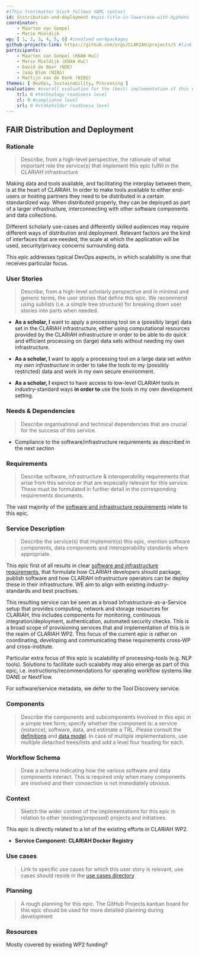 ```yaml
---
#(This frontmatter block follows YAML syntax)
id: distribution-and-deployment #epic-title-in-lowercase-with-hyphens
coordinator:
    - Maarten van Gompel
    - Mario Mieldijk
wp: [ 1, 2, 3, 4, 5, 6] #involved workpackages
github-projects-link: https://github.com/orgs/CLARIAH/projects/5 #link to a specific project under here
participants:
    - Maarten van Gompel (KNAW HuC)
    - Mario Mieldijk (KNAW HuC)
    - David de Boer (NDE)
    - Jaap Blom (NIBG)
    - Martijn van de Donk (NIBG)
themes: [ DevOps, Sustainability, Processing ]
evaluation: #overall evaluation for the (best) implementation of this epic
    trl: 0 #technology readiness level
    cl: 0 #compliance level
    srl: 0 #stakeholder readiness level
---
```


## FAIR Distribution and Deployment

### Rationale

> Describe, from a high-level perspective, the rationale of what important role
> the service(s) that implement this epic fulfill in the CLARIAH infrastructure

Making data and tools available, and facilitating the interplay between them, is at the heart of CLARIAH. In order to
make tools available to either end-users or hosting partners they need to be distributed in a certain standardized way. When
distributed properly, they can be deployed as part of a larger infrastructure, interconnecting with other software
components and data collections.

Different scholarly use-cases and differently skilled audiences may require different ways of distribution and
deployment. Relevant factors are the kind of interfaces that are needed, the scale at which the application will be
used, security/privacy concerns surrounding data.

This epic addresses typical DevOps aspects, in which scalability is one that receives particular focus.

### User Stories

> Describe, from a high-level scholarly perspective and in minimal and generic terms, the user stories that define this epic.
> We recommend using sublists (i.e. a simple tree structure) for breaking down user stories into parts when needed.

* **As a scholar, I** want to apply a processing tool on a (possibly large) data set in the CLARIAH infrastructure, either using computational resources provided by the CLARIAH infrastructure in order to be able to do quick and efficient processing on (large) data sets without needing my own infrastructure.

* **As a scholar, I** want to apply a processing tool on a large data set *within my own infrastructure* in order to take the tools to my (possibly restricted) data and work in my own secure environment.

* **As a scholar, I** expect to have access to low-level CLARIAH tools in industry-standard ways **in order to**
  use the tools in my own development setting.

### Needs & Dependencies

> Describe organisational and technical dependencies that are crucial for the success of this service.

* Compliance to the software/infrastructure requirements as described in the next section

### Requirements

> Describe software, infrastructure & interoperability requirements that arise from this service or that are especially relevant for this service. These must be formulated in further detail in the corresponding requirements documents.

The vast majority of the [software and infrastructure requirements](../../requirements/README.md) relate to this epic.

### Service Description

> Describe the service(s) that implement(s) this epic, mention software components, data components and interoperability standards where appropriate.

This epic first of all results in clear [software and infrastructure requirements](../../requirements/README.md),
that formulate how CLARIAH developers should package, publish software and how CLARIAH infrastructure operators can be
deploy these in their infrastructure. WE aim to align with existing industry-standards and best practises.

This resulting service can be seen as a broad Infrastructure-as-a-Service setup that provides computing, network and
storage resources for CLARIAH, this includes components for monitoring, continuous integration/deployment,
authentication, automated security checks. This is a broad scope of provisioning services that and implementation of
this is in the realm of CLARIAH WP2. This focus of the current epic is rather on coordinating, developing and
communicating these requirements cross-WP and cross-institute.

Particular extra focus of this epic is scalability of processing-tools (e.g. NLP tools). Solutions to facilitate such
scalabity may also emerge as part of this epic, i.e. instructions/recommendations for operating workflow systems like DANE or
NextFlow.

For software/service metadata, we defer to the Tool Discovery service.

### Components

> Describe the components and subcomponents involved in this epic in a simple tree form; specify whether the component
> is: a service (instance), software, data, and estimate a TRL. Please consult the
> [definitions](introduction.md#definitions) and [data model](introduction.md#data-model). In case of multiple
> implementations, use multiple detached trees/lists and add a level four heading for each.

### Workflow Schema

> Draw a schema indicating how the various software and data components interact. This is required only when many
> components are involved and their connection is not immediately obvious.

### Context

> Sketch the wider context of the implementations for this epic in relation to other (existing/proposed) projects and initiatives.

This epic is directly related to a lot of the existing efforts in CLARIAH WP2.

* **Service Component:** **CLARIAH Docker Registry**

### Use cases

> Link to specific use cases for which this user story is relevant, use cases should reside in the [use cases directory](../../use-cases/)

### Planning

> A rough planning for this epic. The GitHub Projects kanban board for this epic should be used for more detailed planning during development

### Resources

Mostly covered by existing WP2 funding?
